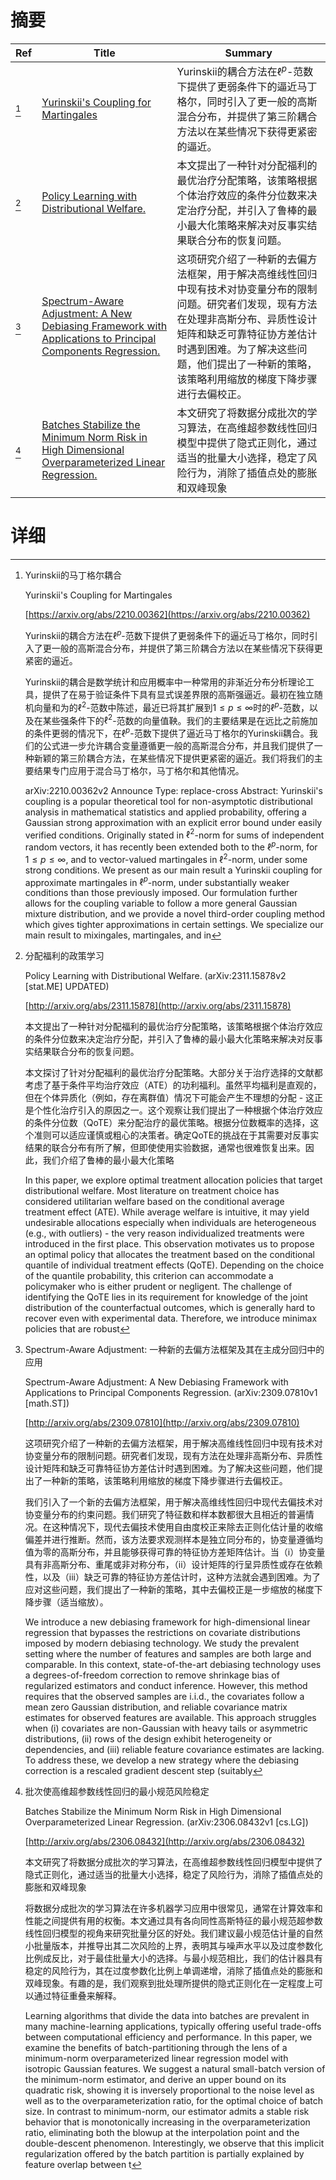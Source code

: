 # 摘要

| Ref | Title | Summary |
| --- | --- | --- |
| [^1] | [Yurinskii's Coupling for Martingales](https://arxiv.org/abs/2210.00362) | Yurinskii的耦合方法在$\ell^p$-范数下提供了更弱条件下的逼近马丁格尔，同时引入了更一般的高斯混合分布，并提供了第三阶耦合方法以在某些情况下获得更紧密的逼近。 |
| [^2] | [Policy Learning with Distributional Welfare.](http://arxiv.org/abs/2311.15878) | 本文提出了一种针对分配福利的最优治疗分配策略，该策略根据个体治疗效应的条件分位数来决定治疗分配，并引入了鲁棒的最小最大化策略来解决对反事实结果联合分布的恢复问题。 |
| [^3] | [Spectrum-Aware Adjustment: A New Debiasing Framework with Applications to Principal Components Regression.](http://arxiv.org/abs/2309.07810) | 这项研究介绍了一种新的去偏方法框架，用于解决高维线性回归中现有技术对协变量分布的限制问题。研究者们发现，现有方法在处理非高斯分布、异质性设计矩阵和缺乏可靠特征协方差估计时遇到困难。为了解决这些问题，他们提出了一种新的策略，该策略利用缩放的梯度下降步骤进行去偏校正。 |
| [^4] | [Batches Stabilize the Minimum Norm Risk in High Dimensional Overparameterized Linear Regression.](http://arxiv.org/abs/2306.08432) | 本文研究了将数据分成批次的学习算法，在高维超参数线性回归模型中提供了隐式正则化，通过适当的批量大小选择，稳定了风险行为，消除了插值点处的膨胀和双峰现象 |

# 详细

[^1]: Yurinskii的马丁格尔耦合

    Yurinskii's Coupling for Martingales

    [https://arxiv.org/abs/2210.00362](https://arxiv.org/abs/2210.00362)

    Yurinskii的耦合方法在$\ell^p$-范数下提供了更弱条件下的逼近马丁格尔，同时引入了更一般的高斯混合分布，并提供了第三阶耦合方法以在某些情况下获得更紧密的逼近。

    

    Yurinskii的耦合是数学统计和应用概率中一种常用的非渐近分布分析理论工具，提供了在易于验证条件下具有显式误差界限的高斯强逼近。最初在独立随机向量和为的$\ell^2$-范数中陈述，最近已将其扩展到$1 \leq p \leq \infty$时的$\ell^p$-范数，以及在某些强条件下的$\ell^2$-范数的向量值鞅。我们的主要结果是在远比之前施加的条件更弱的情况下，在$\ell^p$-范数下提供了逼近马丁格尔的Yurinskii耦合。我们的公式进一步允许耦合变量遵循更一般的高斯混合分布，并且我们提供了一种新颖的第三阶耦合方法，在某些情况下提供更紧密的逼近。我们将我们的主要结果专门应用于混合马丁格尔，马丁格尔和其他情况。

    arXiv:2210.00362v2 Announce Type: replace-cross  Abstract: Yurinskii's coupling is a popular theoretical tool for non-asymptotic distributional analysis in mathematical statistics and applied probability, offering a Gaussian strong approximation with an explicit error bound under easily verified conditions. Originally stated in $\ell^2$-norm for sums of independent random vectors, it has recently been extended both to the $\ell^p$-norm, for $1 \leq p \leq \infty$, and to vector-valued martingales in $\ell^2$-norm, under some strong conditions. We present as our main result a Yurinskii coupling for approximate martingales in $\ell^p$-norm, under substantially weaker conditions than those previously imposed. Our formulation further allows for the coupling variable to follow a more general Gaussian mixture distribution, and we provide a novel third-order coupling method which gives tighter approximations in certain settings. We specialize our main result to mixingales, martingales, and in
    
[^2]: 分配福利的政策学习

    Policy Learning with Distributional Welfare. (arXiv:2311.15878v2 [stat.ME] UPDATED)

    [http://arxiv.org/abs/2311.15878](http://arxiv.org/abs/2311.15878)

    本文提出了一种针对分配福利的最优治疗分配策略，该策略根据个体治疗效应的条件分位数来决定治疗分配，并引入了鲁棒的最小最大化策略来解决对反事实结果联合分布的恢复问题。

    

    本文探讨了针对分配福利的最优治疗分配策略。大部分关于治疗选择的文献都考虑了基于条件平均治疗效应（ATE）的功利福利。虽然平均福利是直观的，但在个体异质化（例如，存在离群值）情况下可能会产生不理想的分配 - 这正是个性化治疗引入的原因之一。这个观察让我们提出了一种根据个体治疗效应的条件分位数（QoTE）来分配治疗的最优策略。根据分位数概率的选择，这个准则可以适应谨慎或粗心的决策者。确定QoTE的挑战在于其需要对反事实结果的联合分布有所了解，但即使使用实验数据，通常也很难恢复出来。因此，我们介绍了鲁棒的最小最大化策略

    In this paper, we explore optimal treatment allocation policies that target distributional welfare. Most literature on treatment choice has considered utilitarian welfare based on the conditional average treatment effect (ATE). While average welfare is intuitive, it may yield undesirable allocations especially when individuals are heterogeneous (e.g., with outliers) - the very reason individualized treatments were introduced in the first place. This observation motivates us to propose an optimal policy that allocates the treatment based on the conditional quantile of individual treatment effects (QoTE). Depending on the choice of the quantile probability, this criterion can accommodate a policymaker who is either prudent or negligent. The challenge of identifying the QoTE lies in its requirement for knowledge of the joint distribution of the counterfactual outcomes, which is generally hard to recover even with experimental data. Therefore, we introduce minimax policies that are robust 
    
[^3]: Spectrum-Aware Adjustment: 一种新的去偏方法框架及其在主成分回归中的应用

    Spectrum-Aware Adjustment: A New Debiasing Framework with Applications to Principal Components Regression. (arXiv:2309.07810v1 [math.ST])

    [http://arxiv.org/abs/2309.07810](http://arxiv.org/abs/2309.07810)

    这项研究介绍了一种新的去偏方法框架，用于解决高维线性回归中现有技术对协变量分布的限制问题。研究者们发现，现有方法在处理非高斯分布、异质性设计矩阵和缺乏可靠特征协方差估计时遇到困难。为了解决这些问题，他们提出了一种新的策略，该策略利用缩放的梯度下降步骤进行去偏校正。

    

    我们引入了一个新的去偏方法框架，用于解决高维线性回归中现代去偏技术对协变量分布的约束问题。我们研究了特征数和样本数都很大且相近的普遍情况。在这种情况下，现代去偏技术使用自由度校正来除去正则化估计量的收缩偏差并进行推断。然而，该方法要求观测样本是独立同分布的，协变量遵循均值为零的高斯分布，并且能够获得可靠的特征协方差矩阵估计。当（i）协变量具有非高斯分布、重尾或非对称分布，（ii）设计矩阵的行呈异质性或存在依赖性，以及（iii）缺乏可靠的特征协方差估计时，这种方法就会遇到困难。为了应对这些问题，我们提出了一种新的策略，其中去偏校正是一步缩放的梯度下降步骤（适当缩放）。

    We introduce a new debiasing framework for high-dimensional linear regression that bypasses the restrictions on covariate distributions imposed by modern debiasing technology. We study the prevalent setting where the number of features and samples are both large and comparable. In this context, state-of-the-art debiasing technology uses a degrees-of-freedom correction to remove shrinkage bias of regularized estimators and conduct inference. However, this method requires that the observed samples are i.i.d., the covariates follow a mean zero Gaussian distribution, and reliable covariance matrix estimates for observed features are available. This approach struggles when (i) covariates are non-Gaussian with heavy tails or asymmetric distributions, (ii) rows of the design exhibit heterogeneity or dependencies, and (iii) reliable feature covariance estimates are lacking.  To address these, we develop a new strategy where the debiasing correction is a rescaled gradient descent step (suitably
    
[^4]: 批次使高维超参数线性回归的最小规范风险稳定

    Batches Stabilize the Minimum Norm Risk in High Dimensional Overparameterized Linear Regression. (arXiv:2306.08432v1 [cs.LG])

    [http://arxiv.org/abs/2306.08432](http://arxiv.org/abs/2306.08432)

    本文研究了将数据分成批次的学习算法，在高维超参数线性回归模型中提供了隐式正则化，通过适当的批量大小选择，稳定了风险行为，消除了插值点处的膨胀和双峰现象

    

    将数据分成批次的学习算法在许多机器学习应用中很常见，通常在计算效率和性能之间提供有用的权衡。本文通过具有各向同性高斯特征的最小规范超参数线性回归模型的视角来研究批量分区的好处。我们建议最小规范估计量的自然小批量版本，并推导出其二次风险的上界，表明其与噪声水平以及过度参数化比例成反比，对于最佳批量大小的选择。与最小规范相比，我们的估计器具有稳定的风险行为，其在过度参数化比例上单调递增，消除了插值点处的膨胀和双峰现象。有趣的是，我们观察到批处理所提供的隐式正则化在一定程度上可以通过特征重叠来解释。

    Learning algorithms that divide the data into batches are prevalent in many machine-learning applications, typically offering useful trade-offs between computational efficiency and performance. In this paper, we examine the benefits of batch-partitioning through the lens of a minimum-norm overparameterized linear regression model with isotropic Gaussian features. We suggest a natural small-batch version of the minimum-norm estimator, and derive an upper bound on its quadratic risk, showing it is inversely proportional to the noise level as well as to the overparameterization ratio, for the optimal choice of batch size. In contrast to minimum-norm, our estimator admits a stable risk behavior that is monotonically increasing in the overparameterization ratio, eliminating both the blowup at the interpolation point and the double-descent phenomenon. Interestingly, we observe that this implicit regularization offered by the batch partition is partially explained by feature overlap between t
    

